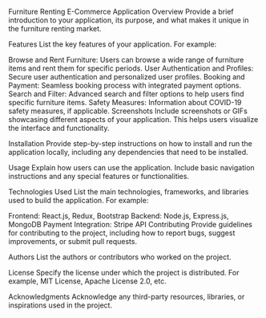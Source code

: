 Furniture Renting E-Commerce Application
Overview
Provide a brief introduction to your application, its purpose, and what makes it unique in the furniture renting market.

Features
List the key features of your application. For example:

Browse and Rent Furniture: Users can browse a wide range of furniture items and rent them for specific periods.
User Authentication and Profiles: Secure user authentication and personalized user profiles.
Booking and Payment: Seamless booking process with integrated payment options.
Search and Filter: Advanced search and filter options to help users find specific furniture items.
Safety Measures: Information about COVID-19 safety measures, if applicable.
Screenshots
Include screenshots or GIFs showcasing different aspects of your application. This helps users visualize the interface and functionality.

Installation
Provide step-by-step instructions on how to install and run the application locally, including any dependencies that need to be installed.

Usage
Explain how users can use the application. Include basic navigation instructions and any special features or functionalities.

Technologies Used
List the main technologies, frameworks, and libraries used to build the application. For example:

Frontend: React.js, Redux, Bootstrap
Backend: Node.js, Express.js, MongoDB
Payment Integration: Stripe API
Contributing
Provide guidelines for contributing to the project, including how to report bugs, suggest improvements, or submit pull requests.

Authors
List the authors or contributors who worked on the project.

License
Specify the license under which the project is distributed. For example, MIT License, Apache License 2.0, etc.

Acknowledgments
Acknowledge any third-party resources, libraries, or inspirations used in the project.
